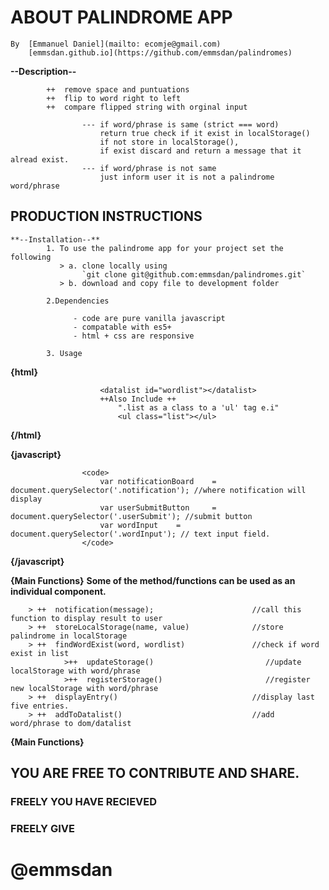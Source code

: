 # ABOUT PALINDROME APP
    By  [Emmanuel Daniel](mailto: ecomje@gmail.com)
        [emmsdan.github.io](https://github.com/emmsdan/palindromes)
        
   **--Description--**
   
            ++  remove space and puntuations
            ++  flip to word right to left
            ++  compare flipped string with orginal input
```
                --- if word/phrase is same (strict === word) 
                    return true check if it exist in localStorage()
                    if not store in localStorage(),
                    if exist discard and return a message that it alread exist.
                --- if word/phrase is not same
                    just inform user it is not a palindrome word/phrase
```

## PRODUCTION INSTRUCTIONS

    **--Installation--**
            1. To use the palindrome app for your project set the following
               > a. clone locally using
                    `git clone git@github.com:emmsdan/palindromes.git`
               > b. download and copy file to development folder
            
            2.Dependencies
                  
                  - code are pure vanilla javascript
                  - compatable with es5+
                  - html + css are responsive

            3. Usage

  **{html}**

                        <datalist id="wordlist"></datalist>
                        ++Also Include ++
                            ".list as a class to a 'ul' tag e.i"
                            <ul class="list"></ul>
  **{/html}**

  **{javascript}**

                    <code>
                        var notificationBoard    =   document.querySelector('.notification'); //where notification will display
                        var userSubmitButton     =   document.querySelector('.userSubmit'); //submit button
                        var wordInput    =   document.querySelector('.wordInput'); // text input field.
                    </code>
**{/javascript}**

**{Main Functions}**
                        __Some of the method/functions can be used as an individual component.__

        > ++  notification(message);                      //call this function to display result to user
        > ++  storeLocalStorage(name, value)              //store palindrome in localStorage
        > ++  findWordExist(word, wordlist)               //check if word exist in list
                >++  updateStorage()                         //update localStorage with word/phrase
                >++  registerStorage()                       //register new localStorage with word/phrase
        > ++  displayEntry()                              //display last five entries.
        > ++  addToDatalist()                             //add word/phrase to dom/datalist

**{Main Functions}**
## YOU ARE FREE TO CONTRIBUTE AND SHARE.
### FREELY YOU HAVE RECIEVED
### FREELY GIVE
# @emmsdan
